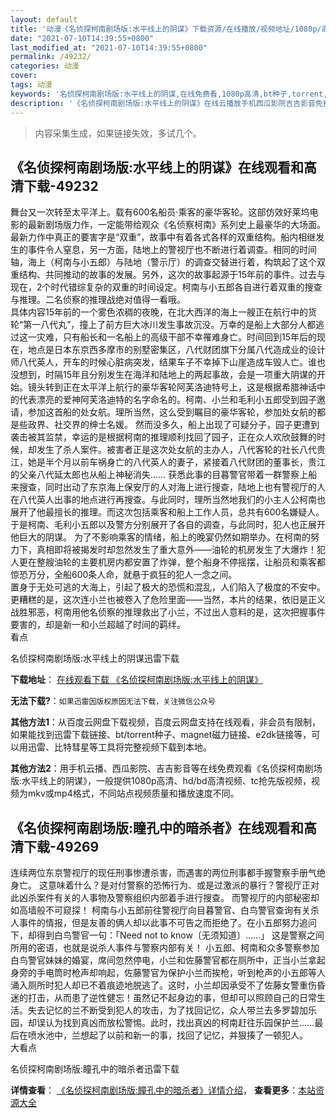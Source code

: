 ```yaml
---
layout: default
title: '动漫《名侦探柯南剧场版:水平线上的阴谋》下载资源/在线播放/视频地址/1080p/高清/蓝光'
date: "2021-07-10T14:39:55+0800"
last_modified_at: "2021-07-10T14:39:55+0800"
permalink: /49232/
categories: 动漫
cover:
tags: 动漫
keywords: '名侦探柯南剧场版:水平线上的阴谋,在线免费看,1080p高清,bt种子,torrent,百度云盘,magnet,磁力链,迅雷下载资源'
description: '《名侦探柯南剧场版:水平线上的阴谋》在线云播放手机西瓜影院吉吉影音免费看，1080p高清bd/hd未删减完整版和tc抢先枪版，mkv/mp4格式，附带bt/torrent种子、magnet/磁力链、百度云盘、网盘资源迅雷下载链接'
---
```


>内容采集生成，如果链接失效，多试几个。


## 《名侦探柯南剧场版:水平线上的阴谋》在线观看和高清下载-49232

舞台又一次转至太平洋上。载有600名船员&middot;乘客的豪华客轮。这部仿效好莱坞电影的最新剧场版力作，一定能带给观众《名侦察柯南》系列史上最豪华的大场面。 最新力作中真正的要害字是&ldquo;双重”，故事中有着各式各样的双重结构。船内相继发生的事件令人窒息，另一方面，陆地上的警视厅也不断进行着调查。相同的时间轴，海上（柯南与小五郎）与陆地（警示厅）的调查交替进行着，构筑起了这个双重结构、共同推动的故事的发展。另外，这次的故事起源于15年前的事件。过去与现在，2个时代错综复杂的双重的时间设定。柯南与小五郎各自进行着双重的搜查与推理。二名侦察的推理战绝对值得一看哦。<br />具体内容15年前的一个雾色浓稠的夜晚，在北大西洋的海上一艘正在航行中的货轮&ldquo;第一八代丸&rdquo;，撞上了前方巨大冰川发生事故沉没。万幸的是船上大部分人都逃过这一灾难，只有船长和一名船上的高级干部不幸罹难身亡。时间回到15年后的现在，地点是日本东京西多摩市的别墅密集区，八代财团旗下分属八代造成业的设计师八代英人，开车的时候心脏病突发，结果车子不幸掉下山崖造成车毁人亡。谁也没想到，时隔15年且分别发生在海洋和陆地上的两起事故，会是一项重大阴谋的开始。镜头转到正在太平洋上航行的豪华客轮阿芙洛迪特号上，这是根据希腊神话中的代表漂亮的爱神阿芙洛迪特的名字命名的。柯南、小兰和毛利小五郎受到园子邀请，参加这首船的处女航。理所当然，这么受到瞩目的豪华客轮，参加处女航的都是些政界、社交界的绅士名媛。 然而没多久，船上出现了可疑分子，园子更遭到袭击被其监禁，幸运的是根据柯南的推理顺利找回了园子，正在众人欢欣鼓舞的时候，却发生了杀人案件。被害者正是这次处女航的主办人，八代客轮的社长八代贵江，她是半个月以前车祸身亡的八代英人的妻子，紧接着八代财团的董事长，贵江的父亲八代延太郎也从船上神秘消失&hellip;… 获悉此事的目暮警官带着一群警察上船来搜查，同时出动了东京海上保安厅的人对海上进行搜查，陆地上也有警视厅的人在八代英人出事的地点进行再搜查。与此同时，理所当然地我们的小主人公柯南也展开了他最擅长的推理。而这次包括乘客和船上工作人员，总共有600名嫌疑人。于是柯南、毛利小五郎以及警方分别展开了各自的调查，与此同时，犯人也正展开他巨大的阴谋。 为了不影响乘客的情绪，船上的晚宴仍然如期举办。在柯南的努力下，真相即将被揭发时却忽然发生了重大意外&mdash;—油轮的机房发生了大爆炸！犯人更在整艘油轮的主要机房内都安置了炸弹，整个船身不停摇摆，让船员和乘客都惊恐万分，全船600条人命，就悬于疯狂的犯人一念之间。<br />置身于无处可逃的大海上，引起了极大的恐慌和混乱，人们陷入了极度的不安中。更糟糕的是，这次连小兰也被卷入了危险里面&mdash;—当然，本片的结果，依旧是正义战胜邪恶，柯南用他名侦察的推理救出了小兰，不过出人意料的是，这次把握事件要害的，却是新一和小兰超越了时间的羁绊。<br />看点


名侦探柯南剧场版:水平线上的阴谋迅雷下载

**下载地址**： [在线观看下载 《名侦探柯南剧场版:水平线上的阴谋》](https://www.993dy.com//vod-detail-id-4370.html) 


**无法下载?**：`如果迅雷因版权原因无法下载，关注微信公众号 `

**其他方法1**：从百度云网盘下载视频，百度云网盘支持在线观看，非会员有限制，如果能找到迅雷下载链接、bt/torrent种子、magnet磁力链接、e2dk链接等，可以用迅雷、比特彗星等工具将完整视频下载到本地。

**其他方法2**：用手机云播、西瓜影院、吉吉影音等在线免费观看《名侦探柯南剧场版:水平线上的阴谋》，一般提供1080p高清、hd/bd高清视频、tc抢先版视频，视频为mkv或mp4格式，不同站点视频质量和播放速度不同。


## 《名侦探柯南剧场版:瞳孔中的暗杀者》在线观看和高清下载-49269

连续两位东京警视厅的现任刑事惨遭杀害，而遇害的两位刑事都手握警察手册气绝身亡。 这意味着什么？是对付警察的恐怖行为、或是过激派的暴行？警视厅正对此凶杀案件有关的人事物及警察组织内部着手进行搜查。 而警视厅的内部秘密却如高墙般不可窥探！ 柯南与小五郎前往警视厅向目暮警官、白鸟警官查询有关杀人事件的情报，但是友善的俩人却以此事不可告之而拒绝了。在小五郎努力追问下，却得到白鸟警官一句：「Need not to know〔无须知道〕&hellip;…」 这是警察之间所用的密语，也就是说杀人事件与警察内部有关！ 小五郎、柯南和众多警察参加白鸟警官妹妹的婚宴，席间忽然停电，小兰和佐藤警官都在厕所中，正当小兰拿起身旁的手电筒时枪声却响起，佐藤警官为保护小兰而挨枪，听到枪声的小五郎等人涌入厕所时犯人却已不着痕迹地脱逃了。这时，小兰却因承受不了佐藤女警重伤昏迷的打击，从而患了逆性健忘！虽然记不起身边的事，但却可以照顾自己的日常生活。失去记忆的兰不断受到犯人的攻击，为了找回记忆，众人带兰去多罗碧加乐园，却误认为找到真凶而放松警惕。此时，找出真凶的柯南赶往乐园保护兰&hellip;…最后在喷水池中，兰想起了以前和新一的事，找回了记忆，并狠揍了一顿犯人。<br />大看点


名侦探柯南剧场版:瞳孔中的暗杀者迅雷下载

**详情查看**： [《名侦探柯南剧场版:瞳孔中的暗杀者》详情介绍](/movie/49269/)， **查看更多**：[本站资源大全](/movie/t/all/)

